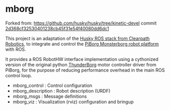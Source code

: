 mborg
=====

Forked from: https://github.com/husky/husky/tree/kinetic-devel commit [2d368cf32530401238cb45f31e54f40080dd6dc1](https://github.com/husky/husky/commit/2d368cf32530401238cb45f31e54f40080dd6dc1)

This project is an adaptation of the [Husky ROS stack from Clearpath Robotics](http://wiki.ros.org/Robots/Husky), to integrate and control the [PiBorg Monsterborg robot platform](https://www.piborg.org/robots-1/monsterborg) with ROS.

It provides a ROS RobotHW interface implementation using a cythonized version of the original python [ThunderBorg](https://www.piborg.org/motor-control-1135/thunderborg) motor controller driver from PiBorg, for the purpose of reducing performance overhead in the main ROS control loop.

 - mborg_control : Control configuration
 - mborg_description : Robot description (URDF)
 - mborg_msgs : Message definitions
 - mborg_viz : Visualization (rviz) configuration and bringup







